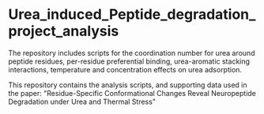 # Urea_induced_Peptide_degradation_project_analysis
The repository includes scripts for the coordination number for urea around peptide residues, per-residue preferential binding, urea-aromatic stacking interactions, temperature and concentration effects on urea adsorption.

This repository contains the analysis scripts, and supporting data used in the paper: "Residue-Specific Conformational Changes Reveal Neuropeptide Degradation under Urea and Thermal Stress"
